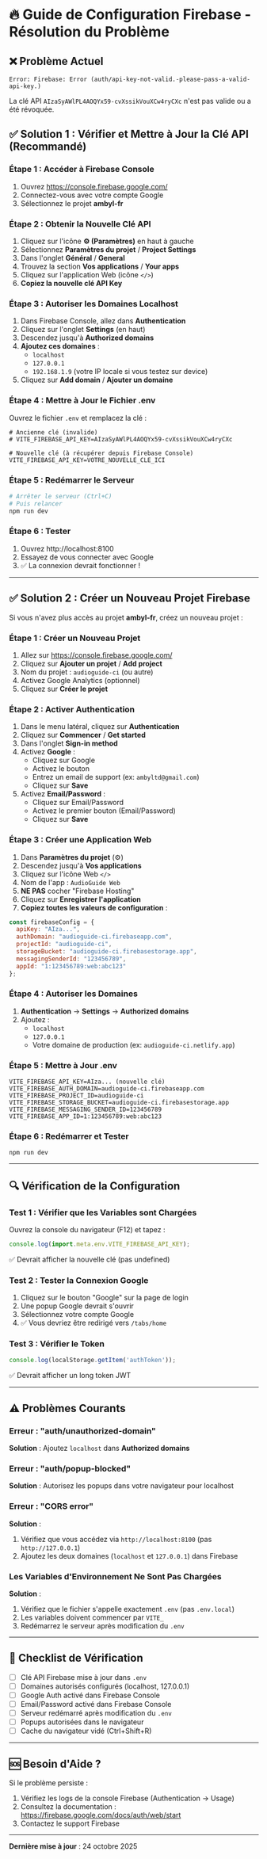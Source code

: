 # 🔥 Guide de Configuration Firebase - Résolution du Problème

## ❌ Problème Actuel
```
Error: Firebase: Error (auth/api-key-not-valid.-please-pass-a-valid-api-key.)
```

La clé API `AIzaSyAWlPL4AOQYx59-cvXssikVouXCw4ryCXc` n'est pas valide ou a été révoquée.

## ✅ Solution 1 : Vérifier et Mettre à Jour la Clé API (Recommandé)

### Étape 1 : Accéder à Firebase Console
1. Ouvrez https://console.firebase.google.com/
2. Connectez-vous avec votre compte Google
3. Sélectionnez le projet **ambyl-fr**

### Étape 2 : Obtenir la Nouvelle Clé API
1. Cliquez sur l'icône **⚙️ (Paramètres)** en haut à gauche
2. Sélectionnez **Paramètres du projet** / **Project Settings**
3. Dans l'onglet **Général** / **General**
4. Trouvez la section **Vos applications** / **Your apps**
5. Cliquez sur l'application Web (icône `</>`)
6. **Copiez la nouvelle clé API Key**

### Étape 3 : Autoriser les Domaines Localhost
1. Dans Firebase Console, allez dans **Authentication**
2. Cliquez sur l'onglet **Settings** (en haut)
3. Descendez jusqu'à **Authorized domains**
4. **Ajoutez ces domaines** :
   - `localhost`
   - `127.0.0.1`
   - `192.168.1.9` (votre IP locale si vous testez sur device)
5. Cliquez sur **Add domain** / **Ajouter un domaine**

### Étape 4 : Mettre à Jour le Fichier .env
Ouvrez le fichier `.env` et remplacez la clé :

```env
# Ancienne clé (invalide)
# VITE_FIREBASE_API_KEY=AIzaSyAWlPL4AOQYx59-cvXssikVouXCw4ryCXc

# Nouvelle clé (à récupérer depuis Firebase Console)
VITE_FIREBASE_API_KEY=VOTRE_NOUVELLE_CLE_ICI
```

### Étape 5 : Redémarrer le Serveur
```powershell
# Arrêter le serveur (Ctrl+C)
# Puis relancer
npm run dev
```

### Étape 6 : Tester
1. Ouvrez http://localhost:8100
2. Essayez de vous connecter avec Google
3. ✅ La connexion devrait fonctionner !

---

## ✅ Solution 2 : Créer un Nouveau Projet Firebase

Si vous n'avez plus accès au projet **ambyl-fr**, créez un nouveau projet :

### Étape 1 : Créer un Nouveau Projet
1. Allez sur https://console.firebase.google.com/
2. Cliquez sur **Ajouter un projet** / **Add project**
3. Nom du projet : `audioguide-ci` (ou autre)
4. Activez Google Analytics (optionnel)
5. Cliquez sur **Créer le projet**

### Étape 2 : Activer Authentication
1. Dans le menu latéral, cliquez sur **Authentication**
2. Cliquez sur **Commencer** / **Get started**
3. Dans l'onglet **Sign-in method**
4. Activez **Google** :
   - Cliquez sur Google
   - Activez le bouton
   - Entrez un email de support (ex: `ambyltd@gmail.com`)
   - Cliquez sur **Save**
5. Activez **Email/Password** :
   - Cliquez sur Email/Password
   - Activez le premier bouton (Email/Password)
   - Cliquez sur **Save**

### Étape 3 : Créer une Application Web
1. Dans **Paramètres du projet** (⚙️)
2. Descendez jusqu'à **Vos applications**
3. Cliquez sur l'icône Web `</>`
4. Nom de l'app : `AudioGuide Web`
5. **NE PAS** cocher "Firebase Hosting"
6. Cliquez sur **Enregistrer l'application**
7. **Copiez toutes les valeurs de configuration** :

```javascript
const firebaseConfig = {
  apiKey: "AIza...",
  authDomain: "audioguide-ci.firebaseapp.com",
  projectId: "audioguide-ci",
  storageBucket: "audioguide-ci.firebasestorage.app",
  messagingSenderId: "123456789",
  appId: "1:123456789:web:abc123"
};
```

### Étape 4 : Autoriser les Domaines
1. **Authentication** → **Settings** → **Authorized domains**
2. Ajoutez :
   - `localhost`
   - `127.0.0.1`
   - Votre domaine de production (ex: `audioguide-ci.netlify.app`)

### Étape 5 : Mettre à Jour .env
```env
VITE_FIREBASE_API_KEY=AIza... (nouvelle clé)
VITE_FIREBASE_AUTH_DOMAIN=audioguide-ci.firebaseapp.com
VITE_FIREBASE_PROJECT_ID=audioguide-ci
VITE_FIREBASE_STORAGE_BUCKET=audioguide-ci.firebasestorage.app
VITE_FIREBASE_MESSAGING_SENDER_ID=123456789
VITE_FIREBASE_APP_ID=1:123456789:web:abc123
```

### Étape 6 : Redémarrer et Tester
```powershell
npm run dev
```

---

## 🔍 Vérification de la Configuration

### Test 1 : Vérifier que les Variables sont Chargées
Ouvrez la console du navigateur (F12) et tapez :
```javascript
console.log(import.meta.env.VITE_FIREBASE_API_KEY);
```
✅ Devrait afficher la nouvelle clé (pas undefined)

### Test 2 : Tester la Connexion Google
1. Cliquez sur le bouton "Google" sur la page de login
2. Une popup Google devrait s'ouvrir
3. Sélectionnez votre compte Google
4. ✅ Vous devriez être redirigé vers `/tabs/home`

### Test 3 : Vérifier le Token
```javascript
console.log(localStorage.getItem('authToken'));
```
✅ Devrait afficher un long token JWT

---

## ⚠️ Problèmes Courants

### Erreur : "auth/unauthorized-domain"
**Solution** : Ajoutez `localhost` dans **Authorized domains**

### Erreur : "auth/popup-blocked"
**Solution** : Autorisez les popups dans votre navigateur pour localhost

### Erreur : "CORS error"
**Solution** : 
1. Vérifiez que vous accédez via `http://localhost:8100` (pas `http://127.0.0.1`)
2. Ajoutez les deux domaines (`localhost` et `127.0.0.1`) dans Firebase

### Les Variables d'Environnement Ne Sont Pas Chargées
**Solution** :
1. Vérifiez que le fichier s'appelle exactement `.env` (pas `.env.local`)
2. Les variables doivent commencer par `VITE_`
3. Redémarrez le serveur après modification du `.env`

---

## 📝 Checklist de Vérification

- [ ] Clé API Firebase mise à jour dans `.env`
- [ ] Domaines autorisés configurés (localhost, 127.0.0.1)
- [ ] Google Auth activé dans Firebase Console
- [ ] Email/Password activé dans Firebase Console
- [ ] Serveur redémarré après modification du `.env`
- [ ] Popups autorisées dans le navigateur
- [ ] Cache du navigateur vidé (Ctrl+Shift+R)

---

## 🆘 Besoin d'Aide ?

Si le problème persiste :
1. Vérifiez les logs de la console Firebase (Authentication → Usage)
2. Consultez la documentation : https://firebase.google.com/docs/auth/web/start
3. Contactez le support Firebase

---

**Dernière mise à jour** : 24 octobre 2025
